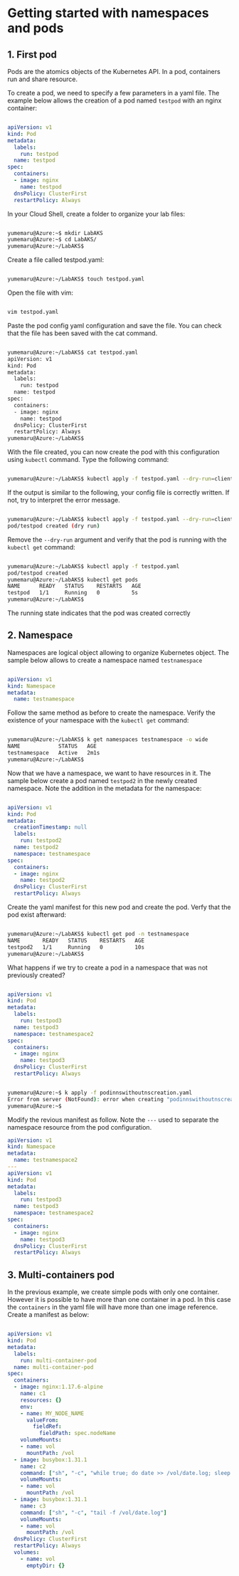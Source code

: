 # Getting started with namespaces and pods
## 1. First pod

Pods are the atomics objects of the Kubernetes API.
In a pod, containers run and share resource.

To create a pod, we need to specify a few parameters in a yaml file.
The example below allows the creation of a pod named `testpod` with an nginx container:

```yaml

apiVersion: v1
kind: Pod
metadata:
  labels:
    run: testpod
  name: testpod
spec:
  containers:
  - image: nginx
    name: testpod
  dnsPolicy: ClusterFirst
  restartPolicy: Always

```

In your Cloud Shell, create a folder to organize your lab files:

```bash

yumemaru@Azure:~$ mkdir LabAKS
yumemaru@Azure:~$ cd LabAKS/
yumemaru@Azure:~/LabAKS$ 

```

Create a file called testpod.yaml:

```bash

yumemaru@Azure:~/LabAKS$ touch testpod.yaml

```

Open the file with vim:

```bash

vim testpod.yaml

```

Paste the pod config yaml configuration and save the file.
You can check that the file has been saved with the cat command.

```bash

yumemaru@Azure:~/LabAKS$ cat testpod.yaml 
apiVersion: v1
kind: Pod
metadata:
  labels:
    run: testpod
  name: testpod
spec:
  containers:
  - image: nginx
    name: testpod
  dnsPolicy: ClusterFirst
  restartPolicy: Always
yumemaru@Azure:~/LabAKS$ 

```

With the file created, you can now create the pod with this configuration using `kubectl` command. Type the following command:

```bash

yumemaru@Azure:~/LabAKS$ kubectl apply -f testpod.yaml --dry-run=client

```

If the output is similar to the following, your config file is correctly written. If not, try to interpret the error message.

```bash

yumemaru@Azure:~/LabAKS$ kubectl apply -f testpod.yaml --dry-run=client
pod/testpod created (dry run)

```

Remove the `--dry-run` argument and verify that the pod is running with the `kubectl get` command:

```bash

yumemaru@Azure:~/LabAKS$ kubectl apply -f testpod.yaml
pod/testpod created
yumemaru@Azure:~/LabAKS$ kubectl get pods
NAME      READY   STATUS    RESTARTS   AGE
testpod   1/1     Running   0          5s
yumemaru@Azure:~/LabAKS$ 

```

The running state indicates that the pod was created correctly

## 2. Namespace

Namespaces are logical object allowing to organize Kubernetes object.
The sample below allows to create a namespace named `testnamespace`

```yaml

apiVersion: v1
kind: Namespace
metadata:
  name: testnamespace

```

Follow the same method as before to create the namespace.
Verify the existence of your namespace with the `kubectl get` command:

```bash

yumemaru@Azure:~/LabAKS$ k get namespaces testnamespace -o wide
NAME            STATUS   AGE
testnamespace   Active   2m1s
yumemaru@Azure:~/LabAKS$ 

```

Now that we have a namespace, we want to have resources in it.
The sample below create a pod named `testpod2` in the newly created namespace.
Note the addition in the metadata for the namespace:

```yaml

apiVersion: v1
kind: Pod
metadata:
  creationTimestamp: null
  labels:
    run: testpod2
  name: testpod2
  namespace: testnamespace
spec:
  containers:
  - image: nginx
    name: testpod2
  dnsPolicy: ClusterFirst
  restartPolicy: Always

```

Create the yaml manifest for this new pod and create the pod.
Verfy that the pod exist afterward:

```bash

yumemaru@Azure:~/LabAKS$ kubectl get pod -n testnamespace 
NAME       READY   STATUS    RESTARTS   AGE
testpod2   1/1     Running   0          10s
yumemaru@Azure:~/LabAKS$ 

```

What happens if we try to create a pod in a namespace that was not previously created?

```yaml

apiVersion: v1
kind: Pod
metadata:
  labels:
    run: testpod3
  name: testpod3
  namespace: testnamespace2
spec:
  containers:
  - image: nginx
    name: testpod3
  dnsPolicy: ClusterFirst
  restartPolicy: Always

```

```bash

yumemaru@Azure:~$ k apply -f podinnswithoutnscreation.yaml 
Error from server (NotFound): error when creating "podinnswithoutnscreation.yaml": namespaces "testnamespace2" not found
yumemaru@Azure:~$ 

```

Modify the revious manifest as follow.
Note the `---` used to separate the namespace resource from the pod configuration.

```yaml
apiVersion: v1
kind: Namespace
metadata:
  name: testnamespace2
---
apiVersion: v1
kind: Pod
metadata:
  labels:
    run: testpod3
  name: testpod3
  namespace: testnamespace2
spec:
  containers:
  - image: nginx
    name: testpod3
  dnsPolicy: ClusterFirst
  restartPolicy: Always

```

## 3. Multi-containers pod

In the previous example, we create simple pods with only one container.
However it is possible to have more than one container in a pod.
In this case the `containers` in the yaml file will have more than one image reference.
Create a manifest as below:

```yaml

apiVersion: v1
kind: Pod
metadata:
  labels:
    run: multi-container-pod
  name: multi-container-pod
spec:
  containers:
  - image: nginx:1.17.6-alpine
    name: c1
    resources: {}
    env:                
    - name: MY_NODE_NAME
      valueFrom:        
        fieldRef:       
          fieldPath: spec.nodeName                                                                                                                   
    volumeMounts:                                                                 
    - name: vol                                                                   
      mountPath: /vol                                                             
  - image: busybox:1.31.1                                                         
    name: c2                                                                      
    command: ["sh", "-c", "while true; do date >> /vol/date.log; sleep 1; done"]  
    volumeMounts:                                                                 
    - name: vol                                                                   
      mountPath: /vol                                                             
  - image: busybox:1.31.1                                                         
    name: c3                                                                      
    command: ["sh", "-c", "tail -f /vol/date.log"]                                
    volumeMounts:                                                                 
    - name: vol                                                                   
      mountPath: /vol                                                             
  dnsPolicy: ClusterFirst
  restartPolicy: Always
  volumes:                 
    - name: vol            
      emptyDir: {}

```

